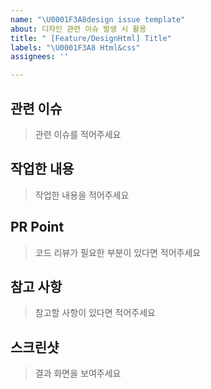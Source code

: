 ```yaml
---
name: "\U0001F3A8design issue template"
about: 디자인 관련 이슈 발생 시 활용
title: " [Feature/DesignHtml] Title"
labels: "\U0001F3A8 Html&css"
assignees: ''

---
```


## 관련 이슈 
> 관련 이슈를 적어주세요

## 작업한 내용
> 작업한 내용을 적어주세요

## PR Point
> 코드 리뷰가 필요한 부분이 있다면 적어주세요

## 참고 사항
> 참고할 사항이 있다면 적어주세요

## 스크린샷 
> 결과 화면을 보여주세요
